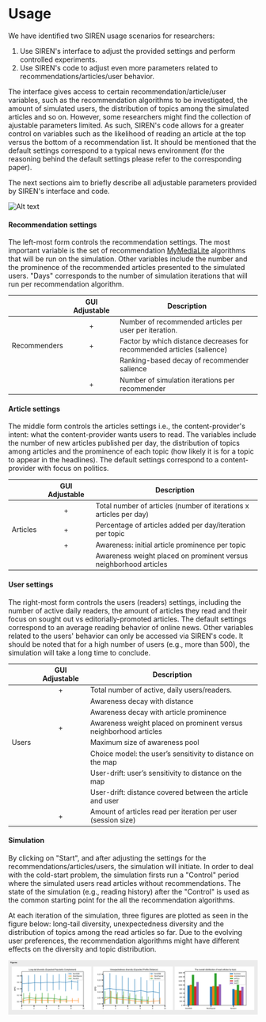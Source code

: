 # Usage

We have identified two SIREN usage scenarios for researchers:
1. Use SIREN's interface to adjust the provided settings and perform controlled experiments. 
2. Use SIREN's code to adjust even more parameters related to recommendations/articles/user behavior.

The interface gives access to certain recommendation/article/user variables, such as the recommendation algorithms to be investigated, the amount of simulated users, the distribution of topics among the simulated articles and so on. However, some researchers might find the collection of ajustable parameters limited. As such, SIREN's code allows for a greater control on variables such as the likelihood of reading an article at the top versus the bottom of a recommendation list. It should be mentioned that the default settings correspond to a typical news environment (for the reasoning behind the default settings please refer to the corresponding paper). 

The next sections aim to briefly describe all adjustable parameters provided by SIREN's interface and code.

![Alt text](https://github.com/dbountouridis/siren/blob/master/images/interface.png?raw=true "Interface")


#### Recommendation settings

The left-most form controls the recommendation settings. The most important variable is the set of recommendation [MyMediaLite](www.mymedialite.net/) algorithms that will be run on the simulation. Other variables include the number and the prominence of the recommended articles presented to the simulated users. "Days" corresponds to the number of simulation iterations that will run per recommendation algorithm.

|          | GUI Adjustable | Description |
| ---      |  :---:        | ---         |
|          |      +     |  Number of recommended articles per user per iteration.           |
|  Recommenders|       +     |  Factor by which distance decreases for recommended articles (salience)       |
|          |            |  Ranking-based decay of recommender salience     |
|          |       +     |  Number of simulation iterations per recommender      |


####  Article settings

The middle form controls the articles settings i.e., the content-provider's intent: what the content-provider wants users to read. The variables include the number of new articles published per day, the distribution of topics among articles and the prominence of each topic (how likely it is for a topic to appear in the headlines). The default settings correspond to a content-provider with focus on politics. 

|          | GUI Adjustable | Description |
| ---      |  :---:        | ---         |
|          |      +     |  Total number of articles (number of iterations x articles per day)           |
|  Articles|       +     |  Percentage of articles added per day/iteration per topic      |
|          |       +     |  Awareness: initial article prominence per topic     |
|          |            |  Awareness weight placed on prominent versus neighborhood articles      |

#### User settings
The right-most form controls the users (readers) settings, including the number of active daily readers, the amount of articles they read and their focus on sought out vs editorially-promoted articles. The default settings correspond to an average reading behavior of online news. Other variables related to the users' behavior can only be accessed via SIREN's code. It should be noted that for a high  number of users (e.g., more than 500), the simulation will take a long time to conclude. 


|          | GUI Adjustable| Description |
| ---      |  :---:        | ---         |
|          |      +     |  Total number of active, daily users/readers.           |
|          |            |  Awareness decay with distance       |
|          |            |  Awareness decay with article prominence      |
|          |      +      |  Awareness weight placed on prominent versus neighborhood articles      |
|     Users     |            |  Maximum size of awareness pool      |
|          |            |  Choice model: the user’s sensitivity to distance on the map      |
|          |            |  User-drift: user’s sensitivity to distance on the map      |
|          |            |  User-drift: distance covered between the article and user       |
|          |       +     |  Amount of articles read per iteration per user (session size)       |

#### Simulation

By clicking on "Start", and after adjusting the settings for the recommendations/articles/users, the simulation will initiate. In order to deal with the cold-start problem, the simulation firsts run a "Control" period where the simulated users read articles without recommendations. The state of the simulation (e.g., reading history) after the "Control" is used as the common starting point for the all the recommendation algorithms.

At each iteration of the simulation, three figures are plotted as seen in the figure below: long-tail diversity, unexpectedness diversity and the distribution of topics among the read articles so far. Due to the evolving user preferences, the recommendation algorithms might have different effects on the diversity and topic distribution.

![Alt text](images/figures.png?raw=true "Figures")



